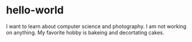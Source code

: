 # hello-world
I want to learn about computer science and photography.
I am not working on anything.
My favorite hobby is bakeing and decortating cakes.

